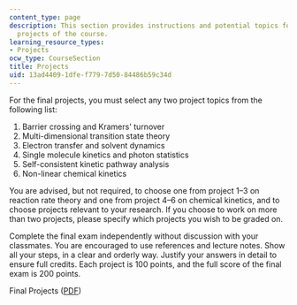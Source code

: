 ```yaml
---
content_type: page
description: This section provides instructions and potential topics for the final
  projects of the course.
learning_resource_types:
- Projects
ocw_type: CourseSection
title: Projects
uid: 13ad4409-1dfe-f779-7d50-84486b59c34d
---
```


For the final projects, you must select any two project topics from the following list:

1.  Barrier crossing and Kramers' turnover
2.  Multi-dimensional transition state theory
3.  Electron transfer and solvent dynamics
4.  Single molecule kinetics and photon statistics
5.  Self-consistent kinetic pathway analysis
6.  Non-linear chemical kinetics

You are advised, but not required, to choose one from project 1–3 on reaction rate theory and one from project 4–6 on chemical kinetics, and to choose projects relevant to your research. If you choose to work on more than two projects, please specify which projects you wish to be graded on.

Complete the final exam independently without discussion with your classmates. You are encouraged to use references and lecture notes. Show all your steps, in a clear and orderly way. Justify your answers in detail to ensure full credits. Each project is 100 points, and the full score of the final exam is 200 points.

Final Projects ([PDF](/courses/5-72-statistical-mechanics-spring-2012/resources/mit5_72s12_finalprojects))